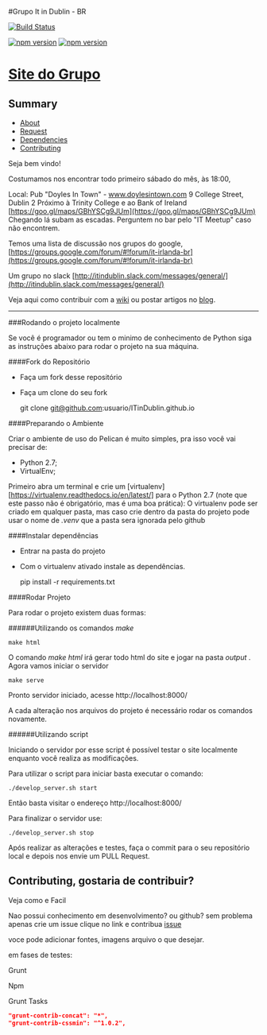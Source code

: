 #Grupo It in Dublin - BR

[![Build Status](https://travis-ci.org/ITinDublin/ITinDublin.github.io.svg?branch=develop)](https://travis-ci.org/ITinDublin/ITinDublin.github.io)

[![npm version](https://badge.fury.io/js/npm.svg)](https://badge.fury.io/js/npm)
[![npm version](https://badge.fury.io/js/bower.svg)](https://badge.fury.io/js/bower)

# [Site do Grupo](https://itindublin.github.io/)


## Summary

- [About](#about)
- [Request](#request)
- [Dependencies](#dependencies)
- [Contributing](#contributing)



Seja bem vindo!

Costumamos nos encontrar todo primeiro sábado do mês, às 18:00,

Local: Pub "Doyles In Town" - www.doylesintown.com
9 College Street, Dublin 2
Próximo à Trinity College e ao Bank of Ireland
[https://goo.gl/maps/GBhYSCg9JUm](https://goo.gl/maps/GBhYSCg9JUm)
Chegando lá subam as escadas. Perguntem no bar pelo "IT Meetup" caso não encontrem.

Temos uma lista de discussão nos grupos do google, [https://groups.google.com/forum/#!forum/it-irlanda-br](https://groups.google.com/forum/#!forum/it-irlanda-br)

Um grupo no slack [http://itindublin.slack.com/messages/general/](http://itindublin.slack.com/messages/general/)

Veja aqui como contribuir com a [wiki](https://itindublin.github.io/como-contribuir-com-a-wiki)
ou postar artigos no [blog](https://itindublin.github.io/como-publicar-um-artigo).


***


###Rodando o projeto localmente

Se você é programador ou tem o minimo de conhecimento de Python siga
as instruções abaixo para rodar o projeto na sua máquina.

####Fork do Repositório

- Faça um fork desse repositório
- Faça um clone do seu fork


    git clone  git@github.com:usuario/ITinDublin.github.io


####Preparando o Ambiente

Criar o ambiente de uso do Pelican é muito simples, pra isso você vai precisar de:

- Python 2.7;
- VirtualEnv;

Primeiro abra um terminal e crie um [virtualenv][https://virtualenv.readthedocs.io/en/latest/]
para o Python 2.7 (note que este passo não é obrigatório, mas é uma boa prática):
O virtualenv pode ser criado em qualquer pasta, mas
caso crie dentro da pasta do projeto pode usar o nome de _.venv_ que a pasta sera ignorada pelo github

####Instalar dependências

- Entrar na pasta do projeto
- Com o virtualenv ativado instale as dependências.


    pip install -r requirements.txt

####Rodar Projeto

Para rodar o projeto existem duas formas:

######Utilizando os comandos _make_


    make html

O comando _make html_ irá gerar todo html do site e jogar na pasta _output_ .
Agora vamos iniciar o servidor


    make serve

Pronto servidor iniciado, acesse http://localhost:8000/

A cada alteração nos arquivos do projeto é necessário rodar os comandos novamente.

######Utilizando script

Iniciando o servidor por esse script é possível testar o site localmente enquanto você realiza as modificações.

Para utilizar o script para iniciar basta executar o comando:


    ./develop_server.sh start


Então basta visitar o endereço http://localhost:8000/

Para finalizar o servidor use:


    ./develop_server.sh stop


Após realizar as alterações e testes, faça o commit para o seu repositório local e depois nos envie um PULL Request.


## Contributing, gostaria de contribuir?

Veja como e Facil

Nao possui conhecimento em desenvolvimento? ou github? sem problema apenas crie um issue clique no link e contribua [issue](https://github.com/ITinDublin/ITinDublin.github.io//issues/new?title=New%20Request:)

voce pode adicionar fontes, imagens arquivo o que desejar.


em fases de testes:

Grunt

Npm

Grunt Tasks

```json
"grunt-contrib-concat": "*",
"grunt-contrib-cssmin": "^1.0.2",

```


